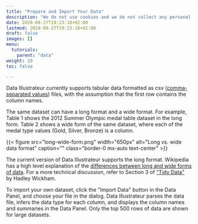 ```yaml
---
title: "Prepare and Import Your Data"
description: "We do not use cookies and we do not collect any personal data."
date: 2020-08-27T19:23:18+02:00
lastmod: 2020-08-27T19:23:18+02:00
draft: false
images: []
menu:
  tutorials:
    parent: "data"
weight: 20
toc: false

---
```


Data Illustrateur currently supports tabular data formatted as csv ([comma-separated values](https://en.wikipedia.org/wiki/Comma-separated_values)) files, with the assumption that the first row contains the column names.

The same dataset can have a long format and a wide format. For example, Table 1 shows the 2012 Summer Olympic medal table dataset in the long form. Table 2 shows a wide form of the same dataset, where each of the medal type values (Gold, Silver, Bronze) is a column.

<!-- {{< img-simple src="long-wide-form.png" width="700px" alt="Long vs. wide data format" caption="" class="border-0 mx-auto text-center" >}} -->

{{< figure src="long-wide-form.png" width="650px" alt="Long vs. wide data format" caption="" class="border-0 mx-auto text-center" >}}

The current version of Data Illustrateur supports the long format. Wikipedia has a high level explanation of the [differences between long and wide forms of data](https://en.wikipedia.org/wiki/Wide_and_narrow_data). For a more technical discussion, refer to Section 3 of ["Tidy Data"](http://vita.had.co.nz/papers/tidy-data.pdf) by Hadley Wickham.

<!-- To import a dataset, click the "Open Dataset File" button in the variables pane. Data Illustrateur provides a collection of sample datasets with a short description for each file. Many of these sample datasets are used in the demo videos on [the Gallery page](/gallery). You can open a sample dataset and follow the corresponding demo video to re-create the visualization. -->

To import your own dataset, click the "Import Data" button in the Data Panel, and choose your file in the dialog. Data Illustrateur parses the data file, infers the data type for each column, and displays the column names and summaries in the Data Panel. Only the top 500 rows of data are shown for large datasets. 